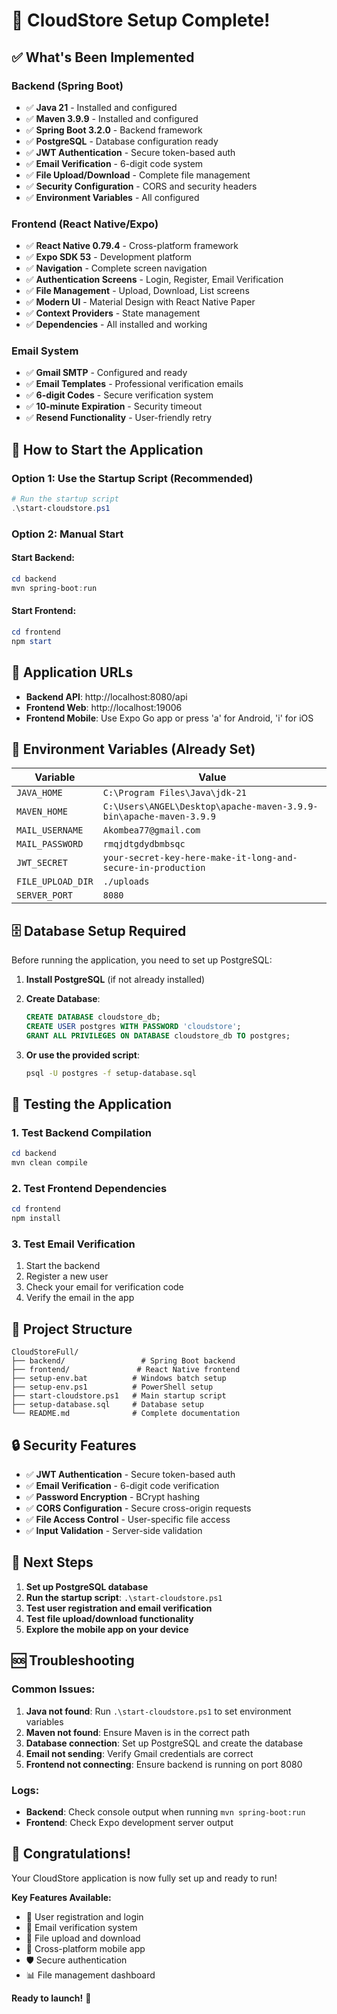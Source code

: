 # 🎉 CloudStore Setup Complete!

## ✅ What's Been Implemented

### Backend (Spring Boot)
- ✅ **Java 21** - Installed and configured
- ✅ **Maven 3.9.9** - Installed and configured  
- ✅ **Spring Boot 3.2.0** - Backend framework
- ✅ **PostgreSQL** - Database configuration ready
- ✅ **JWT Authentication** - Secure token-based auth
- ✅ **Email Verification** - 6-digit code system
- ✅ **File Upload/Download** - Complete file management
- ✅ **Security Configuration** - CORS and security headers
- ✅ **Environment Variables** - All configured

### Frontend (React Native/Expo)
- ✅ **React Native 0.79.4** - Cross-platform framework
- ✅ **Expo SDK 53** - Development platform
- ✅ **Navigation** - Complete screen navigation
- ✅ **Authentication Screens** - Login, Register, Email Verification
- ✅ **File Management** - Upload, Download, List screens
- ✅ **Modern UI** - Material Design with React Native Paper
- ✅ **Context Providers** - State management
- ✅ **Dependencies** - All installed and working

### Email System
- ✅ **Gmail SMTP** - Configured and ready
- ✅ **Email Templates** - Professional verification emails
- ✅ **6-digit Codes** - Secure verification system
- ✅ **10-minute Expiration** - Security timeout
- ✅ **Resend Functionality** - User-friendly retry

## 🚀 How to Start the Application

### Option 1: Use the Startup Script (Recommended)
```powershell
# Run the startup script
.\start-cloudstore.ps1
```

### Option 2: Manual Start

#### Start Backend:
```powershell
cd backend
mvn spring-boot:run
```

#### Start Frontend:
```powershell
cd frontend
npm start
```

## 📱 Application URLs

- **Backend API**: http://localhost:8080/api
- **Frontend Web**: http://localhost:19006
- **Frontend Mobile**: Use Expo Go app or press 'a' for Android, 'i' for iOS

## 🔧 Environment Variables (Already Set)

| Variable | Value |
|----------|-------|
| `JAVA_HOME` | `C:\Program Files\Java\jdk-21` |
| `MAVEN_HOME` | `C:\Users\ANGEL\Desktop\apache-maven-3.9.9-bin\apache-maven-3.9.9` |
| `MAIL_USERNAME` | `Akombea77@gmail.com` |
| `MAIL_PASSWORD` | `rmqjdtgdydbmbsqc` |
| `JWT_SECRET` | `your-secret-key-here-make-it-long-and-secure-in-production` |
| `FILE_UPLOAD_DIR` | `./uploads` |
| `SERVER_PORT` | `8080` |

## 🗄️ Database Setup Required

Before running the application, you need to set up PostgreSQL:

1. **Install PostgreSQL** (if not already installed)
2. **Create Database**:
   ```sql
   CREATE DATABASE cloudstore_db;
   CREATE USER postgres WITH PASSWORD 'cloudstore';
   GRANT ALL PRIVILEGES ON DATABASE cloudstore_db TO postgres;
   ```

3. **Or use the provided script**:
   ```bash
   psql -U postgres -f setup-database.sql
   ```

## 🧪 Testing the Application

### 1. Test Backend Compilation
```powershell
cd backend
mvn clean compile
```

### 2. Test Frontend Dependencies
```powershell
cd frontend
npm install
```

### 3. Test Email Verification
1. Start the backend
2. Register a new user
3. Check your email for verification code
4. Verify the email in the app

## 📁 Project Structure

```
CloudStoreFull/
├── backend/                 # Spring Boot backend
├── frontend/               # React Native frontend
├── setup-env.bat          # Windows batch setup
├── setup-env.ps1          # PowerShell setup
├── start-cloudstore.ps1   # Main startup script
├── setup-database.sql     # Database setup
└── README.md              # Complete documentation
```

## 🔒 Security Features

- ✅ **JWT Authentication** - Secure token-based auth
- ✅ **Email Verification** - 6-digit code verification
- ✅ **Password Encryption** - BCrypt hashing
- ✅ **CORS Configuration** - Secure cross-origin requests
- ✅ **File Access Control** - User-specific file access
- ✅ **Input Validation** - Server-side validation

## 🎯 Next Steps

1. **Set up PostgreSQL database**
2. **Run the startup script**: `.\start-cloudstore.ps1`
3. **Test user registration and email verification**
4. **Test file upload/download functionality**
5. **Explore the mobile app on your device**

## 🆘 Troubleshooting

### Common Issues:

1. **Java not found**: Run `.\start-cloudstore.ps1` to set environment variables
2. **Maven not found**: Ensure Maven is in the correct path
3. **Database connection**: Set up PostgreSQL and create the database
4. **Email not sending**: Verify Gmail credentials are correct
5. **Frontend not connecting**: Ensure backend is running on port 8080

### Logs:
- **Backend**: Check console output when running `mvn spring-boot:run`
- **Frontend**: Check Expo development server output

## 🎉 Congratulations!

Your CloudStore application is now fully set up and ready to run! 

**Key Features Available:**
- 🔐 User registration and login
- 📧 Email verification system
- 📁 File upload and download
- 📱 Cross-platform mobile app
- 🛡️ Secure authentication
- 📊 File management dashboard

**Ready to launch!** 🚀 